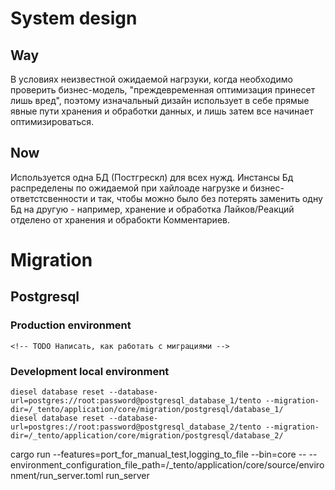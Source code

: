 # System design
## Way
В условиях неизвестной ожидаемой нагрзуки, когда необходимо проверить бизнес-модель, "преждевременная оптимизация принесет лишь вред", поэтому изначальный дизайн использует в себе прямые явные пути хранения и обработки данных, и лишь затем все начинает оптимизироваться.
## Now
Используется одна БД (Постгрескл) для всех нужд. Инстансы Бд распределены по ожидаемой при хайлоаде нагрузке и бизнес-ответстсвенности и так, чтобы можно было без потерять заменить одну Бд на другую - например, хранение и обработка Лайков/Реакций отделено от хранения и обрабокти Комментариев.

# Migration
## Postgresql
### Production environment
```
<!-- TODO Написать, как работать с миграциями -->
```
### Development local environment
```
diesel database reset --database-url=postgres://root:password@postgresql_database_1/tento --migration-dir=/_tento/application/core/migration/postgresql/database_1/
diesel database reset --database-url=postgres://root:password@postgresql_database_2/tento --migration-dir=/_tento/application/core/migration/postgresql/database_2/
```





cargo run --features=port_for_manual_test,logging_to_file --bin=core -- --environment_configuration_file_path=/_tento/application/core/source/environment/run_server.toml run_server